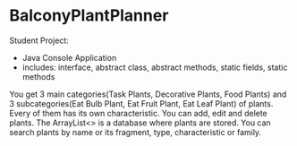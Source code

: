 # BalconyPlantPlanner
Student Project:

- Java Console Application
- includes: interface, abstract class, abstract methods, static fields, static methods

You get 3 main categories(Task Plants, Decorative Plants, Food Plants) and 3 subcategories(Eat Bulb Plant, Eat Fruit Plant, Eat Leaf Plant) of plants.
Every of them has its own characteristic.
You can add, edit and delete plants. The ArrayList<> is a database where plants are stored.
You can search plants by name or its fragment, type, characteristic or family.
